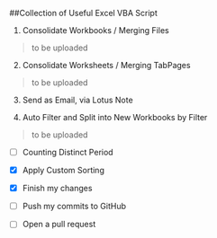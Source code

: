 ##Collection of Useful Excel VBA Script

1. Consolidate Workbooks / Merging Files
>to be uploaded

2. Consolidate Worksheets / Merging TabPages 
>to be uploaded

3. Send as Email, via Lotus Note

4. Auto Filter and Split into New Workbooks by Filter 
>to be uploaded

-[ ] Counting Distinct Period

-[X] Apply Custom Sorting


- [x] Finish my changes
- [ ] Push my commits to GitHub
- [ ] Open a pull request
